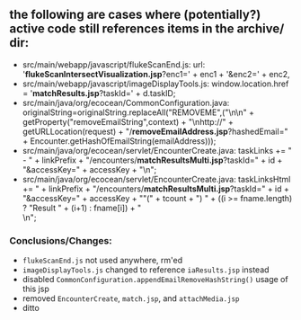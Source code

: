 ## the following are cases where (potentially?) active code still references items in the archive/ dir:

- src/main/webapp/javascript/flukeScanEnd.js:        url: '**flukeScanIntersectVisualization.jsp**?enc1=' + enc1 + '&enc2=' + enc2,
- src/main/webapp/javascript/imageDisplayTools.js:  				window.location.href = '**matchResults.jsp**?taskId=' + d.taskID;
- src/main/java/org/ecocean/CommonConfiguration.java:      originalString=originalString.replaceAll("REMOVEME",("\n\n" + getProperty("removeEmailString",context) + "\nhttp://" + getURLLocation(request) + "/**removeEmailAddress.jsp**?hashedEmail=" + Encounter.getHashOfEmailString(emailAddress)));
- src/main/java/org/ecocean/servlet/EncounterCreate.java:            taskLinks += " - " + linkPrefix + "/encounters/**matchResultsMulti.jsp**?taskId=" + id + "&accessKey=" + accessKey + "\n";
- src/main/java/org/ecocean/servlet/EncounterCreate.java:            taskLinksHtml += " + linkPrefix + "/encounters/**matchResultsMulti.jsp**?taskId=" + id + "&accessKey=" + accessKey + "\"(" + tcount + ") " + ((i >= fname.length) ? "Result " + (i+1) : fname[i]) + "</a></li>\n";

### Conclusions/Changes:

- `flukeScanEnd.js` not used anywhere, rm'ed
- `imageDisplayTools.js` changed to reference `iaResults.jsp` instead
- disabled `CommonConfiguration.appendEmailRemoveHashString()` usage of this jsp
- removed `EncounterCreate`, `match.jsp`, and `attachMedia.jsp`
- ditto

